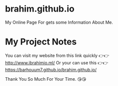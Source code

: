# brahim.github.io
My Online Page For gets some Information About Me.
# My Project Notes
You can visit my website from this link quickly 👉👉
http://www.ibrahimio.ml/
Or your can use this 👉👉  https://barhouum7.github.io/brahim.github.io/

Thank You So Much For Your Time. 😘😘
